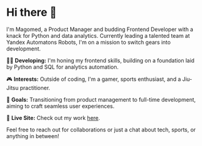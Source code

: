 # Hi there 👋

I'm Magomed, a Product Manager and budding Frontend Developer with a knack for Python and data analytics. Currently leading a talented team at Yandex Automatons Robots, I'm on a mission to switch gears into development.

👨‍💻 **Developing:** I'm honing my frontend skills, building on a foundation laid by Python and SQL for analytics automation.

🎮 **Interests:** Outside of coding, I'm a gamer, sports enthusiast, and a Jiu-Jitsu practitioner.

🚀 **Goals:** Transitioning from product management to full-time development, aiming to craft seamless user experiences.

🔗 **Live Site:** Check out my work [here](https://t.me/maga3dk).

Feel free to reach out for collaborations or just a chat about tech, sports, or anything in between!
